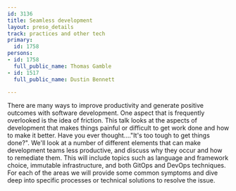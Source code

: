 ```yaml
---
id: 3136
title: Seamless development
layout: preso_details
track: practices and other tech
primary:
  id: 1758
persons:
- id: 1758
  full_public_name: Thomas Gamble
- id: 1517
  full_public_name: Dustin Bennett

---
```

There are many ways to improve productivity and generate positive outcomes with software development. One aspect that is frequently overlooked is the idea of friction. This talk looks at the aspects of development that makes things painful or difficult to get work done and how to make it better. Have you ever thought...."It's too tough to get things done?". We'll look at a number of different elements that can make development teams less productive, and discuss why they occur and how to remediate them. This will include topics such as language and framework choice, immutable infrastructure, and both GitOps and DevOps techniques. For each of the areas we will provide some common symptoms and dive deep into specific processes or technical solutions to resolve the issue.